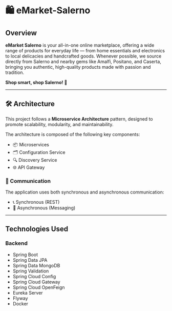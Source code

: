 # 🛍️ eMarket-Salerno
## Overview

**eMarket Salerno** is your all-in-one online marketplace, offering a wide range of products for everyday life — from home essentials and electronics to local delicacies and handcrafted goods. Whenever possible, we source directly from Salerno and nearby gems like Amalfi, Positano, and Caserta, bringing you authentic, high-quality products made with passion and tradition.


**Shop smart, shop Salerno! 🛒** 

----

## 🛠️ Architecture 
This project follows a **Microservice Architecture** pattern, designed to promote scalability, modularity, and maintainability. 

The architecture is composed of the following key components:
 - 📦 Microservices  
 - 🗂️ Configuration Service
 - 🔍 Discovery Service
 - 🌐 API Gateway

### 🔄 Communication

The application uses both synchronous and asynchronous communication:
 - 📞 Synchronous (REST) 
 - 📨 Asynchronous (Messaging)

---

## Technologies Used

### Backend
- Spring Boot
- Spring Data JPA
- Spring Data MongoDB
- Spring Validation
- Spring Cloud Config
- Spring Cloud Gateway
- Spring Cloud OpenFeign
- Eureka Server
- Flyway
- Docker
